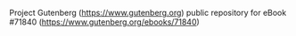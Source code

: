 Project Gutenberg (https://www.gutenberg.org) public repository
for eBook #71840 (https://www.gutenberg.org/ebooks/71840)
